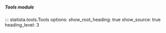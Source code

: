 ##### Tools module

::: statista.tools.Tools
      options:
      show_root_heading: true
      show_source: true
      heading_level: 3
